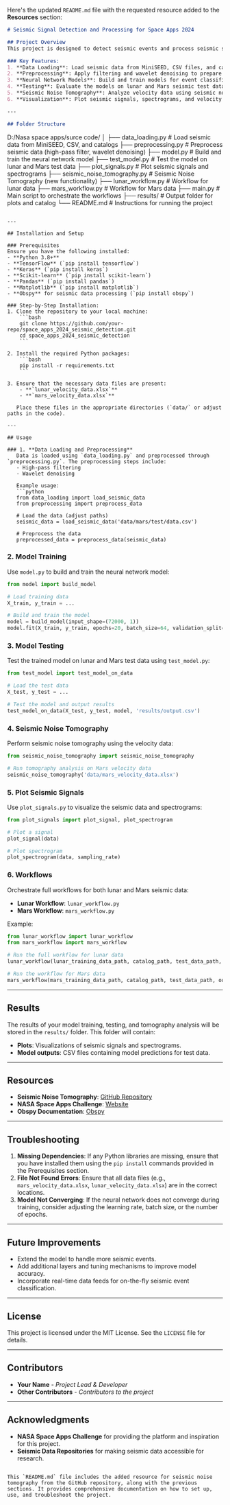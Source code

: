 Here's the updated `README.md` file with the requested resource added to the **Resources** section:

```markdown
# Seismic Signal Detection and Processing for Space Apps 2024

## Project Overview
This project is designed to detect seismic events and process seismic signals from lunar and Mars data using deep learning models. The workflow includes data preprocessing, model training, and seismic noise tomography. The primary focus is on analyzing seismic signals collected from different sources (e.g., lunar and Mars missions) to classify seismic events and visualize velocity data.

### Key Features:
1. **Data Loading**: Load seismic data from MiniSEED, CSV files, and catalogs.
2. **Preprocessing**: Apply filtering and wavelet denoising to prepare the data.
3. **Neural Network Models**: Build and train models for event classification.
4. **Testing**: Evaluate the models on lunar and Mars seismic test data.
5. **Seismic Noise Tomography**: Analyze velocity data using seismic noise tomography.
6. **Visualization**: Plot seismic signals, spectrograms, and velocity data.

---

## Folder Structure
```
D:/Nasa space apps/surce code/
│
├── data_loading.py               # Load seismic data from MiniSEED, CSV, and catalogs
├── preprocessing.py              # Preprocess seismic data (high-pass filter, wavelet denoising)
├── model.py                      # Build and train the neural network model
├── test_model.py                 # Test the model on lunar and Mars test data
├── plot_signals.py               # Plot seismic signals and spectrograms
├── seismic_noise_tomography.py   # Seismic Noise Tomography (new functionality)
├── lunar_workflow.py             # Workflow for lunar data
├── mars_workflow.py              # Workflow for Mars data
├── main.py                       # Main script to orchestrate the workflows
├── results/                      # Output folder for plots and catalog
└── README.md                     # Instructions for running the project
```

---

## Installation and Setup

### Prerequisites
Ensure you have the following installed:
- **Python 3.8+**
- **TensorFlow** (`pip install tensorflow`)
- **Keras** (`pip install keras`)
- **Scikit-learn** (`pip install scikit-learn`)
- **Pandas** (`pip install pandas`)
- **Matplotlib** (`pip install matplotlib`)
- **Obspy** for seismic data processing (`pip install obspy`)

### Step-by-Step Installation:
1. Clone the repository to your local machine:
    ```bash
    git clone https://github.com/your-repo/space_apps_2024_seismic_detection.git
    cd space_apps_2024_seismic_detection
    ```

2. Install the required Python packages:
    ```bash
    pip install -r requirements.txt
    ```

3. Ensure that the necessary data files are present:
    - **`lunar_velocity_data.xlsx`**
    - **`mars_velocity_data.xlsx`**

   Place these files in the appropriate directories (`data/` or adjust paths in the code).

---

## Usage

### 1. **Data Loading and Preprocessing**
   Data is loaded using `data_loading.py` and preprocessed through `preprocessing.py`. The preprocessing steps include:
   - High-pass filtering
   - Wavelet denoising

   Example usage:
   ```python
   from data_loading import load_seismic_data
   from preprocessing import preprocess_data

   # Load the data (adjust paths)
   seismic_data = load_seismic_data('data/mars/test/data.csv')

   # Preprocess the data
   preprocessed_data = preprocess_data(seismic_data)
   ```

### 2. **Model Training**
   Use `model.py` to build and train the neural network model:
   ```python
   from model import build_model

   # Load training data
   X_train, y_train = ...

   # Build and train the model
   model = build_model(input_shape=(72000, 1))
   model.fit(X_train, y_train, epochs=20, batch_size=64, validation_split=0.2)
   ```

### 3. **Model Testing**
   Test the trained model on lunar and Mars test data using `test_model.py`:
   ```python
   from test_model import test_model_on_data

   # Load the test data
   X_test, y_test = ...

   # Test the model and output results
   test_model_on_data(X_test, y_test, model, 'results/output.csv')
   ```

### 4. **Seismic Noise Tomography**
   Perform seismic noise tomography using the velocity data:
   ```python
   from seismic_noise_tomography import seismic_noise_tomography

   # Run tomography analysis on Mars velocity data
   seismic_noise_tomography('data/mars_velocity_data.xlsx')
   ```

### 5. **Plot Seismic Signals**
   Use `plot_signals.py` to visualize the seismic data and spectrograms:
   ```python
   from plot_signals import plot_signal, plot_spectrogram

   # Plot a signal
   plot_signal(data)

   # Plot spectrogram
   plot_spectrogram(data, sampling_rate)
   ```

### 6. **Workflows**
   Orchestrate full workflows for both lunar and Mars seismic data:
   - **Lunar Workflow**: `lunar_workflow.py`
   - **Mars Workflow**: `mars_workflow.py`

   Example:
   ```python
   from lunar_workflow import lunar_workflow
   from mars_workflow import mars_workflow

   # Run the full workflow for lunar data
   lunar_workflow(lunar_training_data_path, catalog_path, test_data_path, output_path)

   # Run the workflow for Mars data
   mars_workflow(mars_training_data_path, catalog_path, test_data_path, output_path)
   ```

---

## Results
The results of your model training, testing, and tomography analysis will be stored in the `results/` folder. This folder will contain:
- **Plots**: Visualizations of seismic signals and spectrograms.
- **Model outputs**: CSV files containing model predictions for test data.

---

## Resources
- **Seismic Noise Tomography**: [GitHub Repository](https://github.com/bgoutorbe/seismic-noise-tomography)
- **NASA Space Apps Challenge**: [Website](https://www.spaceappschallenge.org/)
- **Obspy Documentation**: [Obspy](https://docs.obspy.org/)

---

## Troubleshooting

1. **Missing Dependencies**: If any Python libraries are missing, ensure that you have installed them using the `pip install` commands provided in the Prerequisites section.
2. **File Not Found Errors**: Ensure that all data files (e.g., `mars_velocity_data.xlsx`, `lunar_velocity_data.xlsx`) are in the correct locations.
3. **Model Not Converging**: If the neural network does not converge during training, consider adjusting the learning rate, batch size, or the number of epochs.

---

## Future Improvements
- Extend the model to handle more seismic events.
- Add additional layers and tuning mechanisms to improve model accuracy.
- Incorporate real-time data feeds for on-the-fly seismic event classification.

---

## License
This project is licensed under the MIT License. See the `LICENSE` file for details.

---

## Contributors
- **Your Name** - *Project Lead & Developer*
- **Other Contributors** - *Contributors to the project*

---

## Acknowledgments
- **NASA Space Apps Challenge** for providing the platform and inspiration for this project.
- **Seismic Data Repositories** for making seismic data accessible for research.
```

This `README.md` file includes the added resource for seismic noise tomography from the GitHub repository, along with the previous sections. It provides comprehensive documentation on how to set up, use, and troubleshoot the project.